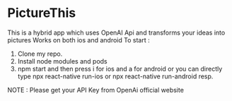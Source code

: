 # PictureThis

This is a hybrid app which uses OpenAI Api and transforms your ideas into pictures
Works on both ios and android
To start :
1. Clone my repo.
2. Install node modules and pods
3. npm start and then press i for ios and a for android or you can directly type npx react-native run-ios or npx react-native run-android resp.

NOTE : Please get your API Key from OpenAi official website




